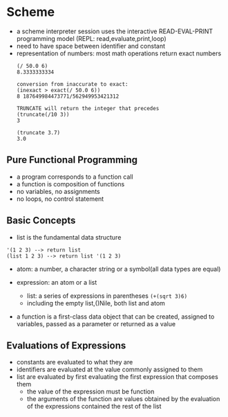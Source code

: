 # Scheme
- a scheme interpreter session uses the interactive READ-EVAL-PRINT programming model (REPL: read,evaluate,print,loop)
- need to have space between identifier and constant
- representation of numbers: most math operations return exact numbers  
    ```
    (/ 50.0 6)
    8.3333333334 

    conversion from inaccurate to exact: 
    (inexact > exact(/ 50.0 6))
    8 187649984473771/562949953421312

    TRUNCATE will return the integer that precedes 
    (truncate(/10 3)) 
    3 

    (truncate 3.7)
    3.0

    ```

## Pure Functional Programming 
- a program corresponds to a function call 
- a function is composition of functions 
- no variables, no assignments 
- no loops, no control statement 

## Basic Concepts 
- list is the fundamental data structure 
```
'(1 2 3) --> return list 
(list 1 2 3) --> return list '(1 2 3)
```
- atom: a number, a character string or a symbol(all data types are equal)
- expression: an atom or a list 
    - list: a series of expressions in parentheses ```(+(sqrt 3)6)```
    - including the empty list,()Nile, both list and atom

- a function is a first-class data object that can be created, assigned to variables, passed as a parameter or returned as a value 

## Evaluations of Expressions 
- constants are evaluated to what they are 
- identifiers are evaluated at the value commonly assigned to them 
- list are evaluated by first evaluating the first expression that composes them 
    - the value of the expression must be function 
    - the arguments of the function are values obtained by the evaluation of the expressions contained the rest of the list 



